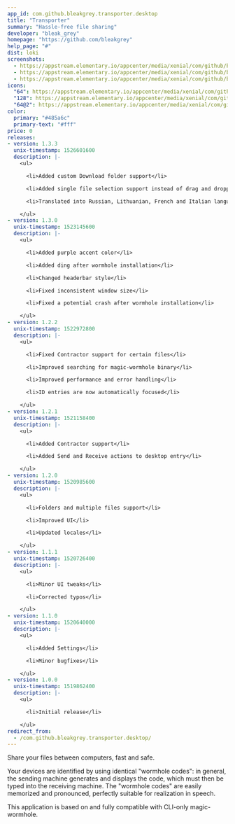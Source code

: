 ```yaml
---
app_id: com.github.bleakgrey.transporter.desktop
title: "Transporter"
summary: "Hassle-free file sharing"
developer: "bleak_grey"
homepage: "https://github.com/bleakgrey"
help_page: "#"
dist: loki
screenshots:
  - https://appstream.elementary.io/appcenter/media/xenial/com/github/bleakgrey.transporter.desktop/4DD4810CE0F35CC35C7497DC419FD576/screenshots/image-1_orig.png
  - https://appstream.elementary.io/appcenter/media/xenial/com/github/bleakgrey.transporter.desktop/4DD4810CE0F35CC35C7497DC419FD576/screenshots/image-2_orig.png
  - https://appstream.elementary.io/appcenter/media/xenial/com/github/bleakgrey.transporter.desktop/4DD4810CE0F35CC35C7497DC419FD576/screenshots/image-3_orig.png
icons:
  "64": https://appstream.elementary.io/appcenter/media/xenial/com/github/bleakgrey.transporter.desktop/4DD4810CE0F35CC35C7497DC419FD576/icons/64x64/com.github.bleakgrey.transporter_com.github.bleakgrey.transporter.png
  "128": https://appstream.elementary.io/appcenter/media/xenial/com/github/bleakgrey.transporter.desktop/4DD4810CE0F35CC35C7497DC419FD576/icons/128x128/com.github.bleakgrey.transporter_com.github.bleakgrey.transporter.png
  "64@2": https://appstream.elementary.io/appcenter/media/xenial/com/github/bleakgrey.transporter.desktop/4DD4810CE0F35CC35C7497DC419FD576/icons/64x64@2/com.github.bleakgrey.transporter_com.github.bleakgrey.transporter.png
color:
  primary: "#485a6c"
  primary-text: "#fff"
price: 0
releases:
- version: 1.3.3
  unix-timestamp: 1526601600
  description: |-
    <ul>

      <li>Added custom Download folder support</li>

      <li>Added single file selection support instead of drag and dropping</li>

      <li>Translated into Russian, Lithuanian, French and Italian languages!</li>

    </ul>
- version: 1.3.0
  unix-timestamp: 1523145600
  description: |-
    <ul>

      <li>Added purple accent color</li>

      <li>Added ding after wormhole installation</li>

      <li>Changed headerbar style</li>

      <li>Fixed inconsistent window size</li>

      <li>Fixed a potential crash after wormhole installation</li>

    </ul>
- version: 1.2.2
  unix-timestamp: 1522972800
  description: |-
    <ul>

      <li>Fixed Contractor support for certain files</li>

      <li>Improved searching for magic-wormhole binary</li>

      <li>Improved performance and error handling</li>

      <li>ID entries are now automatically focused</li>

    </ul>
- version: 1.2.1
  unix-timestamp: 1521158400
  description: |-
    <ul>

      <li>Added Contractor support</li>

      <li>Added Send and Receive actions to desktop entry</li>

    </ul>
- version: 1.2.0
  unix-timestamp: 1520985600
  description: |-
    <ul>

      <li>Folders and multiple files support</li>

      <li>Improved UI</li>

      <li>Updated locales</li>

    </ul>
- version: 1.1.1
  unix-timestamp: 1520726400
  description: |-
    <ul>

      <li>Minor UI tweaks</li>

      <li>Corrected typos</li>

    </ul>
- version: 1.1.0
  unix-timestamp: 1520640000
  description: |-
    <ul>

      <li>Added Settings</li>

      <li>Minor bugfixes</li>

    </ul>
- version: 1.0.0
  unix-timestamp: 1519862400
  description: |-
    <ul>

      <li>Initial release</li>

    </ul>
redirect_from:
  - /com.github.bleakgrey.transporter.desktop/
---
```


<p>Share your files between computers, fast and safe.</p>
<p>Your devices are identified by using identical &quot;wormhole codes&quot;: in general, the sending machine generates and displays the code, which must then be typed into the receiving machine. The &quot;wormhole codes&quot; are easily memorized and pronounced, perfectly suitable for realization in speech.</p>
<p>This application is based on and fully compatible with CLI-only magic-wormhole.</p>